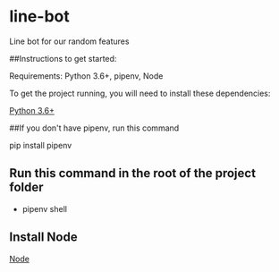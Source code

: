 # line-bot
Line bot for our random features

##Instructions to get started:

Requirements: Python 3.6+, pipenv, Node

To get the project running, you will need to install these dependencies:

[Python 3.6+](https://www.python.org/downloads/)

##If you don't have pipenv, run this command

pip install pipenv

## Run this command in the root of the project folder

* pipenv shell

## Install Node

[Node](https://nodejs.org/en/download/)